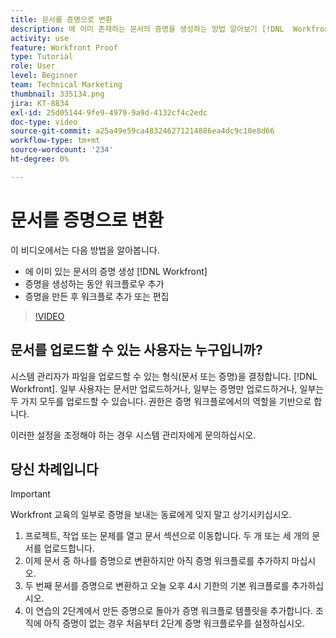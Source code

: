 ```yaml
---
title: 문서를 증명으로 변환
description: 에 이미 존재하는 문서의 증명을 생성하는 방법 알아보기 [!DNL  Workfront]를 클릭하고 증명에 워크플로를 추가한 다음 증명을 만든 후 워크플로를 추가하거나 편집합니다.
activity: use
feature: Workfront Proof
type: Tutorial
role: User
level: Beginner
team: Technical Marketing
thumbnail: 335134.png
jira: KT-8834
exl-id: 25d05144-9fe9-4979-9a9d-4132cf4c2edc
doc-type: video
source-git-commit: a25a49e59ca483246271214886ea4dc9c10e8d66
workflow-type: tm+mt
source-wordcount: '234'
ht-degree: 0%

---
```


# 문서를 증명으로 변환

이 비디오에서는 다음 방법을 알아봅니다.

* 에 이미 있는 문서의 증명 생성 [!DNL Workfront]
* 증명을 생성하는 동안 워크플로우 추가
* 증명을 만든 후 워크플로 추가 또는 편집

>[!VIDEO](https://video.tv.adobe.com/v/335134/?quality=12&learn=on)


## 문서를 업로드할 수 있는 사용자는 누구입니까?

시스템 관리자가 파일을 업로드할 수 있는 형식(문서 또는 증명)을 결정합니다. [!DNL Workfront]. 일부 사용자는 문서만 업로드하거나, 일부는 증명만 업로드하거나, 일부는 두 가지 모두를 업로드할 수 있습니다. 권한은 증명 워크플로에서의 역할을 기반으로 합니다.

이러한 설정을 조정해야 하는 경우 시스템 관리자에게 문의하십시오.

## 당신 차례입니다

>[!IMPORTANT]
>
>Workfront 교육의 일부로 증명을 보내는 동료에게 잊지 말고 상기시키십시오.

1. 프로젝트, 작업 또는 문제를 열고 문서 섹션으로 이동합니다. 두 개 또는 세 개의 문서를 업로드합니다.
1. 이제 문서 중 하나를 증명으로 변환하지만 아직 증명 워크플로를 추가하지 마십시오.
1. 두 번째 문서를 증명으로 변환하고 오늘 오후 4시 기한의 기본 워크플로를 추가하십시오.
1. 이 연습의 2단계에서 만든 증명으로 돌아가 증명 워크플로 템플릿을 추가합니다. 조직에 아직 증명이 없는 경우 처음부터 2단계 증명 워크플로우를 설정하십시오.


<!--
###Learn more
* Generate a proof for a document
-->
